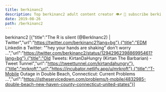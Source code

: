 ```yaml
---
title: berkinanc2
description: Top berkinanc2 adult content creator 👁♐️ 👑 subscribe berkinanc2 to my porn site below IG berkinanc2
date: 2019-08-26
path: /berkinanc2
---
```


berkinanc2
[{"title":"The R is silent (@BerkInanc2) | Twitter","url":"https://twitter.com/berkinanc2?lang=bg"},{"title":"EDM Linkedin в Twitter: \"\"hey your hands are shaking\" don't worry ...","url":"https://twitter.com/berkinanc2/status/1294296239886995461?lang=bg"},{"title":"Old Tweets: KirtanDaHungry (Kirtan The Barbarian) - Tweet Tunnel","url":"https://tweettunnel.com/kirtandahungry"},{"title":"mrkroft","url":"https://incubator.netlify.app/u/mrkroft"},{"title":"T-Mobile Outage in Double Beach, Connecticut: Current Problems ...","url":"https://istheservicedown.com/problems/t-mobile/4832985-double-beach-new-haven-county-connecticut-united-states"}]

